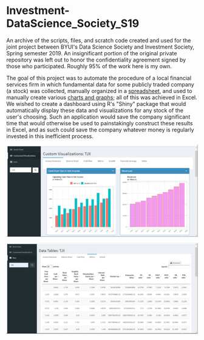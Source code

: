 # Investment-DataScience_Society_S19
An archive of the scripts, files, and scratch code created and used for the joint project between BYUI's Data Science Society and Investment Society, Spring semester 2019. An insignificant portion of the original private repository was left out to honor the confidentiality agreement signed by those who participated. Roughly 95% of the work here is my own. 

The goal of this project was to automate the procedure of a local financial services firm in which fundamental data for some publicly traded company (a stock) was collected, manually organized in a [spreadsheet](https://raw.githubusercontent.com/benilak/Investment-DataScience_Society_S19/master/images/excel_sheet.jpg), and used to manually create various [charts and graphs](images/excel_graphs.jpg); all of this was achieved in Excel. We wished to create a dashboard using R's "Shiny" package that would automatically display these data and visualizations for any stock of the user's choosing. Such an application would save the company significant time that would otherwise be used to painstakingly construct these results in Excel, and as such could save the company whatever money is regularly invested in this inefficient process.


![Dashboard screenshot: "Customized Visualizations"](images/dashboard_custom_visuals.PNG)


![Dashboard screenshot: "Data"](images/dashboard_data.PNG)
